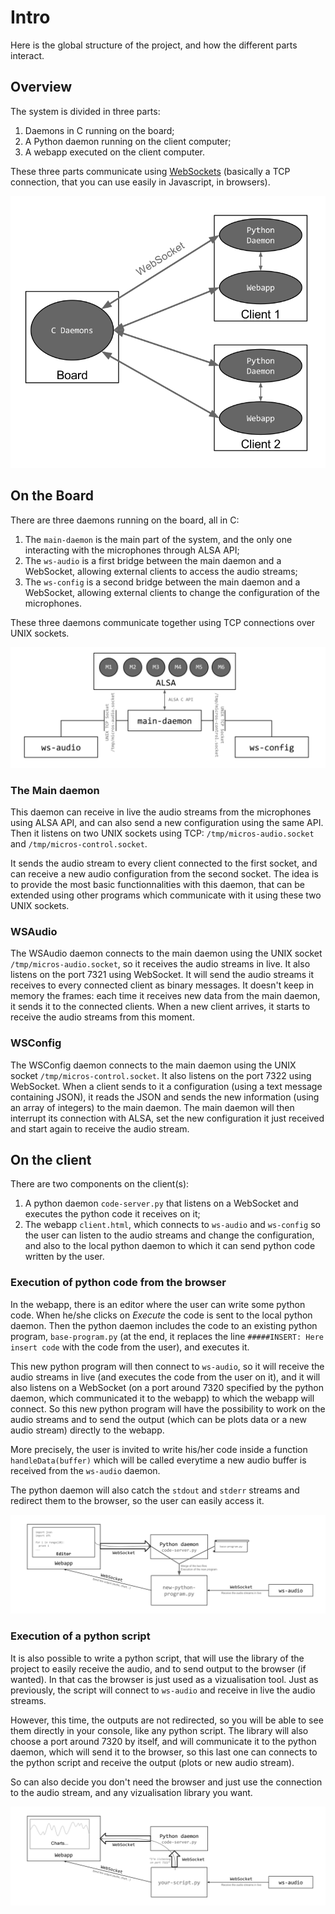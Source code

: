# Intro

Here is the global structure of the project, and how the different parts interact.

## Overview

The system is divided in three parts:

1. Daemons in C running on the board;
2. A Python daemon running on the client computer;
3. A webapp executed on the client computer.

These three parts communicate using [WebSockets](https://en.wikipedia.org/wiki/WebSocket) (basically a TCP connection, that you can use easily in Javascript, in browsers).

![Large overview](img/overview-large.svg)

## On the Board

There are three daemons running on the board, all in C:

1. The `main-daemon` is the main part of the system, and the only one interacting with the microphones through ALSA API;
2. The `ws-audio` is a first bridge between the main daemon and a WebSocket, allowing external clients to access the audio streams;
3. The `ws-config` is a second bridge between the main daemon and a WebSocket, allowing external clients to change the configuration of the microphones.

These three daemons communicate together using TCP connections over UNIX sockets.

![Overview board](img/overview-board.svg)

### The Main daemon

This daemon can receive in live the audio streams from the microphones using ALSA API, and can also send a new configuration using the same API.
Then it listens on two UNIX sockets using TCP: `/tmp/micros-audio.socket` and `/tmp/micros-control.socket`.

It sends the audio stream to every client connected to the first socket, and can receive a new audio configuration from the second socket.
The idea is to provide the most basic functionnalities with this daemon, that can be extended using other programs which communicate with it using these two UNIX sockets.

### WSAudio

The WSAudio daemon connects to the main daemon using the UNIX socket `/tmp/micros-audio.socket`, so it receives the audio streams in live.
It also listens on the port 7321 using WebSocket.
It will send the audio streams it receives to every connected client as binary messages.
It doesn't keep in memory the frames: each time it receives new data from the main daemon, it sends it to the connected clients.
When a new client arrives, it starts to receive the audio streams from this moment.

### WSConfig

The WSConfig daemon connects to the main daemon using the UNIX socket `/tmp/micros-control.socket`.
It also listens on the port 7322 using WebSocket.
When a client sends to it a configuration (using a text message containing JSON), it reads the JSON and sends the new information (using an array of integers) to the main daemon.
The main daemon will then interrupt its connection with ALSA, set the new configuration it just received and start again to receive the audio stream.

## On the client

There are two components on the client(s):

1. A python daemon `code-server.py` that listens on a WebSocket and executes the python code it receives on it;
2. The webapp `client.html`, which connects to `ws-audio` and `ws-config` so the user can listen to the audio streams and change the configuration, and also to the local python daemon to which it can send python code written by the user.

### Execution of python code from the browser

In the webapp, there is an editor where the user can write some python code.
When he/she clicks on *Execute* the code is sent to the local python daemon.
Then the python daemon includes the code to an existing python program, `base-program.py` (at the end, it replaces the line `#####INSERT: Here insert code` with the code from the user), and executes it.

This new python program will then connect to `ws-audio`, so it will receive the audio streams in live (and executes the code from the user on it), and it will also listens on a WebSocket (on a port around 7320 specified by the python daemon, which communicated it to the webapp) to which the webapp will connect.
So this new python program will have the possibility to work on the audio streams and to send the output (which can be plots data or a new audio stream) directly to the webapp.

More precisely, the user is invited to write his/her code inside a function `handleData(buffer)` which will be called everytime a new audio buffer is received from the `ws-audio` daemon.

The python daemon will also catch the `stdout` and `stderr` streams and redirect them to the browser, so the user can easily access it.

![Overview client](img/overview-client.svg)


### Execution of a python script

It is also possible to write a python script, that will use the library of the project to easily receive the audio, and to send output to the browser (if wanted).
In that cas the browser is just used as a vizualisation tool.
Just as previously, the script will connect to `ws-audio` and receive in live the audio streams.

However, this time, the outputs are not redirected, so you will be able to see them directly in your console, like any python script.
The library will also choose a port around 7320 by itself, and will communicate it to the python daemon, which will send it to the browser, so this last one can connects to the python script and receive the output (plots or new audio stream).

So can also decide you don't need the browser and just use the connection to the audio stream, and any vizualisation library you want.

![Overview script](img/overview-client-script.svg)
